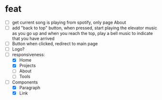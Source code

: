 # feat

- [ ] get current song is playing from spotify, only page About
- [ ] add "back to top" button, when pressed, start playing the elevator music as you go up and when you reach the top, play a bell music to indicate that you have arrived
- [ ] Button when clicked, redirect to main page
- [ ] Logo?
- [ ] responsiveness:
  - [x] Home
  - [x] Projects
  - [ ] About
  - [ ] Tools
- [ ] Components
  - [x] Paragraph
  - [x] Link
